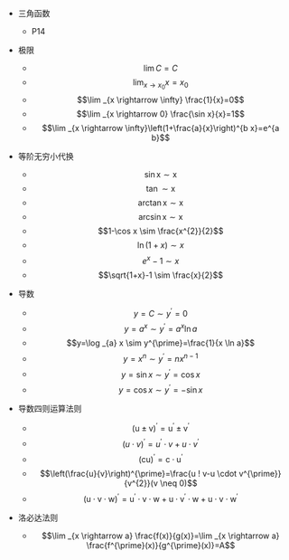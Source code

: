 - 三角函数
  - P14

- 极限
  - $$\lim C=C$$
  - $$\lim _{x \rightarrow x_{0}} x=x_{0}$$
  - $$\lim _{x \rightarrow \infty} \frac{1}{x}=0$$
  - $$\lim _{x \rightarrow 0} \frac{\sin x}{x}=1$$
  - $$\lim _{x \rightarrow \infty}\left(1+\frac{a}{x}\right)^{b x}=e^{a b}$$


- 等阶无穷小代换
  - $$\sin \mathrm{x} \sim \mathrm{x}$$
  - $$\tan \sim \mathrm{x}$$
  - $$\arctan \mathrm{x} \sim \mathrm{x}$$
  - $$\arcsin \mathrm{x} \sim \mathrm{x}$$
  - $$1-\cos x \sim \frac{x^{2}}{2}$$
  - $$\ln (1+x) \sim x$$
  - $$e^{x}-1 \sim x$$
  - $$\sqrt{1+x}-1 \sim \frac{x}{2}$$

- 导数
  - $$y=C \sim y^{\prime}=0$$
  - $$y=a^{x} \sim y^{\prime}=a^{x} \ln a$$
  - $$y=\log _{a} x \sim y^{\prime}=\frac{1}{x \ln a}$$
  - $$y=x^{n} \sim y^{\prime}=n x^{n-1}$$
  - $$y=\sin x \sim y^{\prime}=\cos x$$
  - $$y=\cos x \sim y^{\prime}=-\sin x$$

- 导数四则运算法则
  - $$(\mathrm{u} \pm \mathrm{v})^{\prime}=\mathrm{u}^{\prime} \pm \mathrm{v}^{\prime}$$
  - $$(u \cdot v)^{\prime}=u^{\prime} \cdot v+u \cdot v^{\prime}$$
  - $$(\mathrm{cu})^{\prime}=\mathrm{c} \cdot \mathrm{u}^{\prime}$$
  - $$\left(\frac{u}{v}\right)^{\prime}=\frac{u ! v-u \cdot v^{\prime}}{v^{2}}(v \neq 0)$$
  - $$(\mathrm{u} \cdot \mathrm{v} \cdot \mathrm{w})^{\prime}=\mathrm{u}^{\prime} \cdot \mathrm{v} \cdot \mathrm{w}+\mathrm{u} \cdot \mathrm{v}^{\prime} \cdot \mathrm{w}+\mathrm{u} \cdot \mathrm{v} \cdot \mathrm{w}^{\prime}$$

- 洛必达法则
  - $$\lim _{x \rightarrow a} \frac{f(x)}{g(x)}=\lim _{x \rightarrow a} \frac{f^{\prime}(x)}{g^{\prime}(x)}=A$$
